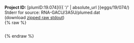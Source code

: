 **Project ID:** [plumID:19.074]({{ '/' | absolute_url }}eggs/19/074/)  
Stderr for source:  RNA-GACU/3A5U/plumed.dat   
(download [zipped raw stdout](plumed.dat.plumed.stdout.txt.zip))  
{% raw %}
<pre>
</pre>
{% endraw %}
